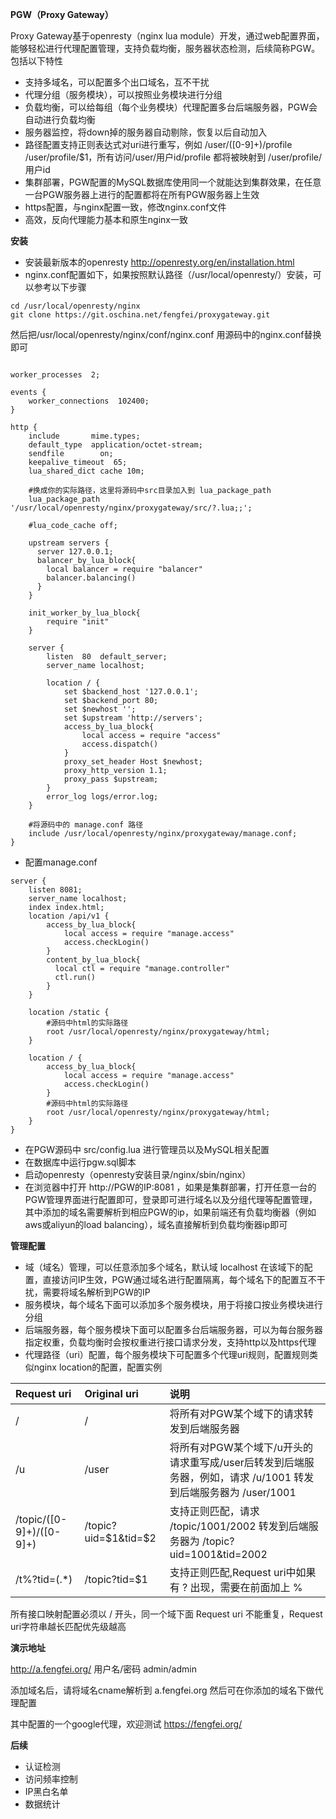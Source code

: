 
**PGW（Proxy Gateway）**

Proxy Gateway基于openresty（nginx lua module）开发，通过web配置界面，能够轻松进行代理配置管理，支持负载均衡，服务器状态检测，后续简称PGW。包括以下特性

- 支持多域名，可以配置多个出口域名，互不干扰
- 代理分组（服务模块），可以按照业务模块进行分组
- 负载均衡，可以给每组（每个业务模块）代理配置多台后端服务器，PGW会自动进行负载均衡
- 服务器监控，将down掉的服务器自动剔除，恢复以后自动加入
- 路径配置支持正则表达式对uri进行重写，例如 /user/([0-9]+)/profile   /user/profile/$1，所有访问/user/用户id/profile 都将被映射到 /user/profile/用户id
- 集群部署，PGW配置的MySQL数据库使用同一个就能达到集群效果，在任意一台PGW服务器上进行的配置都将在所有PGW服务器上生效
- https配置，与nginx配置一致，修改nginx.conf文件
- 高效，反向代理能力基本和原生nginx一致

**安装**

- 安装最新版本的openresty http://openresty.org/en/installation.html
- nginx.conf配置如下，如果按照默认路径（/usr/local/openresty/）安装，可以参考以下步骤

```shell
cd /usr/local/openresty/nginx
git clone https://git.oschina.net/fengfei/proxygateway.git
```

然后把/usr/local/openresty/nginx/conf/nginx.conf 用源码中的nginx.conf替换即可
    

```

worker_processes  2;

events {
    worker_connections  102400;
}

http {
    include       mime.types;
    default_type  application/octet-stream;
    sendfile        on;
    keepalive_timeout  65;
    lua_shared_dict cache 10m;

    #换成你的实际路径，这里将源码中src目录加入到 lua_package_path
    lua_package_path '/usr/local/openresty/nginx/proxygateway/src/?.lua;;';

    #lua_code_cache off;

    upstream servers {
      server 127.0.0.1;
      balancer_by_lua_block{
        local balancer = require "balancer"
        balancer.balancing()
      }
    }

    init_worker_by_lua_block{
        require "init"
    }

    server {
        listen  80  default_server;
        server_name localhost;

        location / {
            set $backend_host '127.0.0.1';
            set $backend_port 80;
            set $newhost '';
            set $upstream 'http://servers';
            access_by_lua_block{
                local access = require "access"
                access.dispatch()
            }
            proxy_set_header Host $newhost;
            proxy_http_version 1.1;
            proxy_pass $upstream;
        }
        error_log logs/error.log;
    }

    #将源码中的 manage.conf 路径
    include /usr/local/openresty/nginx/proxygateway/manage.conf;
}
```

- 配置manage.conf

```
server {
    listen 8081;
    server_name localhost;
    index index.html;
    location /api/v1 {
        access_by_lua_block{
            local access = require "manage.access"
            access.checkLogin()
        }
        content_by_lua_block{
          local ctl = require "manage.controller"
          ctl.run()
        }
    }

    location /static {
        #源码中html的实际路径
        root /usr/local/openresty/nginx/proxygateway/html;
    }

    location / {
        access_by_lua_block{
            local access = require "manage.access"
            access.checkLogin()
        }
        #源码中html的实际路径
        root /usr/local/openresty/nginx/proxygateway/html;
    }
}
```

- 在PGW源码中  src/config.lua 进行管理员以及MySQL相关配置
- 在数据库中运行pgw.sql脚本
- 启动openresty（openresty安装目录/nginx/sbin/nginx）
- 在浏览器中打开 http://PGW的IP:8081 ，如果是集群部署，打开任意一台的PGW管理界面进行配置即可，登录即可进行域名以及分组代理等配置管理，其中添加的域名需要解析到相应PGW的ip，如果前端还有负载均衡器（例如aws或aliyun的load balancing），域名直接解析到负载均衡器ip即可

**管理配置**
- 域（域名）管理，可以任意添加多个域名，默认域 localhost 在该域下的配置，直接访问IP生效，PGW通过域名进行配置隔离，每个域名下的配置互不干扰，需要将域名解析到PGW的IP
- 服务模块，每个域名下面可以添加多个服务模块，用于将接口按业务模块进行分组
- 后端服务器，每个服务模块下面可以配置多台后端服务器，可以为每台服务器指定权重，负载均衡时会按权重进行接口请求分发，支持http以及https代理
- 代理路径（uri）配置，每个服务模块下可配置多个代理uri规则，配置规则类似nginx location的配置，配置实例

|Request uri|Original uri|说明|
|:----    |:---|:----- |
|/ |/  |将所有对PGW某个域下的请求转发到后端服务器 |
|/u |/user  |将所有对PGW某个域下/u开头的请求重写成/user后转发到后端服务器，例如，请求 /u/1001 转发到后端服务器为 /user/1001 |
|/topic/([0-9]+)/([0-9]+)     |/topic?uid=$1&tid=$2  |支持正则匹配，请求 /topic/1001/2002 转发到后端服务器为  /topic?uid=1001&tid=2002  |
|/t%?tid=(.*)    |/topic?tid=$1  |支持正则匹配,Request uri中如果有 ? 出现，需要在前面加上 % |

所有接口映射配置必须以 / 开头，同一个域下面 Request uri 不能重复，Request uri字符串越长匹配优先级越高

**演示地址**

http://a.fengfei.org/
用户名/密码 admin/admin

添加域名后，请将域名cname解析到 a.fengfei.org
然后可在你添加的域名下做代理配置

其中配置的一个google代理，欢迎测试
https://fengfei.org/

**后续**

- 认证检测
- 访问频率控制
- IP黑白名单
- 数据统计
